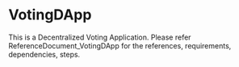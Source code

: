 # VotingDApp
This is a Decentralized Voting Application.
Please refer ReferenceDocument_VotingDApp for the references, requirements, dependencies, steps. 
